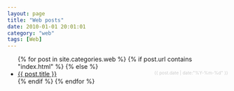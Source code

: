 ```yaml
---
layout: page
title: "Web posts"
date: 2010-01-01 20:01:01
category: "web"
tags: [Web]
---
```

<ul class="list-group list-group-flush">
    {% for post in site.categories.web %}
      {% if post.url contains "index.html" %}
      {% else %}
    <li class="list-group-item">
            <a href="{{ post.url }}">{{ post.title }}</a>
            <span style="float:right;color:#cccccc;font-size:10px;text-align:right;">{{ post.date | date:"%Y-%m-%d" }}</span>
    </li>
      {% endif %}
    {% endfor %}
</ul>
